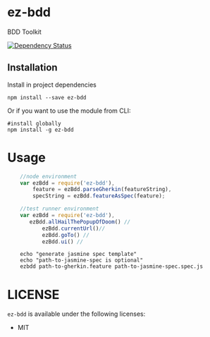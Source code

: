 ez-bdd
====

BDD Toolkit 

[![Dependency Status](https://www.versioneye.com/user/projects/555f0577634daa5dc8001055/badge.svg?style=flat)](https://www.versioneye.com/user/projects/555f0577634daa5dc8001055)

Installation
----

Install in project dependencies

    npm install --save ez-bdd

Or if you want to use the module from CLI:

    #install globally
    npm install -g ez-bdd 

Usage
====

```javascript 
    //node environment
    var ezBdd = require('ez-bdd'),
        feature = ezBdd.parseGherkin(featureString),
        specString = ezBdd.featureAsSpec(feature);
```

```javascript 
    //test runner environment
    var ezBdd = require('ez-bdd'),
       ezBdd.allHailThePopupOfDoom() //
           ezBdd.currentUrl()//
           ezBdd.goTo() //
           ezBdd.ui() //
```

```shell
    echo "generate jasmine spec template"
    echo "path-to-jasmine-spec is optional"
    ezbdd path-to-gherkin.feature path-to-jasmine-spec.spec.js  
```
 
LICENSE
===

`ez-bdd` is available under the following licenses:

  * MIT
